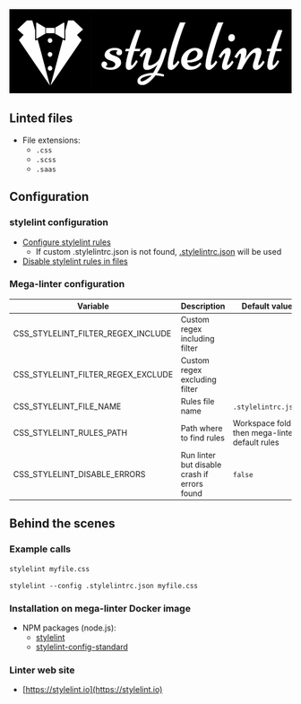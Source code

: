 <!-- markdownlint-disable MD033 MD041 -->
<!-- Generated by .automation/build.py, please do not update manually -->

<div align="center">
  <a href="https://stylelint.io" target="blank" title="Visit linter Web Site">
    <img src="https://github.com/stylelint/stylelint/raw/master/identity/stylelint-icon-and-text-white.png" alt="stylelint" height="150px">
  </a>
</div>

## Linted files

- File extensions:
  - `.css`
  - `.scss`
  - `.saas`

## Configuration

### stylelint configuration

- [Configure stylelint rules](https://stylelint.io/user-guide/configure)
  - If custom .stylelintrc.json is not found, [.stylelintrc.json](https://github.com/nvuillam/mega-linter/tree/master/TEMPLATES/.stylelintrc.json) will be used
- [Disable stylelint rules in files](https://stylelint.io/user-guide/ignore-code)

### Mega-linter configuration

| Variable | Description | Default value |
| ----------------- | -------------- | -------------- |
| CSS_STYLELINT_FILTER_REGEX_INCLUDE | Custom regex including filter |  |
| CSS_STYLELINT_FILTER_REGEX_EXCLUDE | Custom regex excluding filter |  |
| CSS_STYLELINT_FILE_NAME | Rules file name | `.stylelintrc.json` |
| CSS_STYLELINT_RULES_PATH | Path where to find rules | Workspace folder, then mega-linter default rules |
| CSS_STYLELINT_DISABLE_ERRORS | Run linter but disable crash if errors found | `false` |

## Behind the scenes

### Example calls

```shell
stylelint myfile.css
```

```shell
stylelint --config .stylelintrc.json myfile.css
```


### Installation on mega-linter Docker image

- NPM packages (node.js):
  - [stylelint](https://www.npmjs.com/package/stylelint)
  - [stylelint-config-standard](https://www.npmjs.com/package/stylelint-config-standard)

### Linter web site
- [https://stylelint.io](https://stylelint.io)

